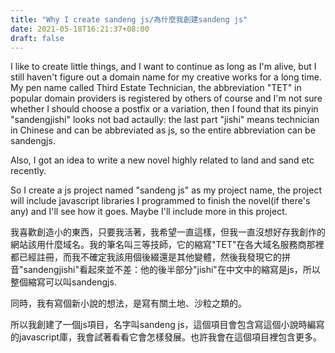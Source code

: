 ```yaml
---
title: "Why I create sandeng js/為什麼我創建sandeng js"
date: 2021-05-18T16:21:37+08:00
draft: false
---
```

I like to create little things, and I want to continue as long as I'm alive, but I still haven't figure out a domain name for my creative works for a long time. My pen name called Third Estate Technician, the abbreviation "TET" in popular domain providers is registered by others of course and I'm not sure whether I should choose a postfix or a variation, then I found that its pinyin "sandengjishi" looks not bad actaully: the last part "jishi" means technician in Chinese and can be abbreviated as js, so the entire abbreviation can be sandengjs.

Also, I got an idea to write a new novel highly related to land and sand etc recently.

So I create a js project named "sandeng js" as my project name, the project will include javascript libraries I programmed to finish the novel(if there's any) and I'll see how it goes. Maybe I'll include more in this project.

我喜歡創造小的東西，只要我活著，我希望一直這樣，但我一直沒想好存我創作的網站該用什麼域名。我的筆名叫三等技師，它的縮寫"TET"在各大域名服務商那裡都已經註冊，而我不確定我該用個後綴還是其他變體，然後我發現它的拼音"sandengjishi"看起來並不差：他的後半部分"jishi"在中文中的縮寫是js，所以整個縮寫可以叫sandengjs.

同時，我有寫個新小說的想法，是寫有關土地、沙粒之類的。

所以我創建了一個js項目，名字叫sandeng js，這個項目會包含寫這個小說時編寫的javascript庫，我會試著看看它會怎樣發展。也許我會在這個項目裡包含更多。
